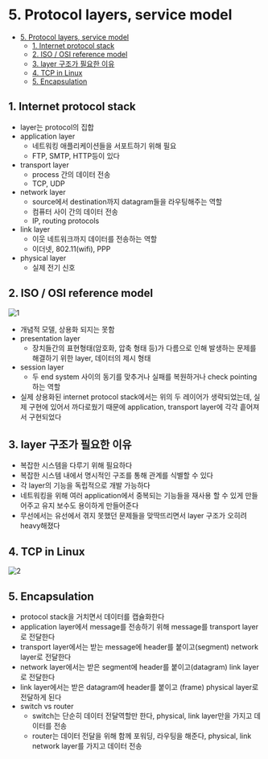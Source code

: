 # 5. Protocol layers, service model

<!--ts-->

- [5. Protocol layers, service model](#5-protocol-layers-service-model)
  - [1. Internet protocol stack](#1-internet-protocol-stack)
  - [2. ISO / OSI reference model](#2-iso--osi-reference-model)
  - [3. layer 구조가 필요한 이유](#3-layer-구조가-필요한-이유)
  - [4. TCP in Linux](#4-tcp-in-linux)
  - [5. Encapsulation](#5-encapsulation)

<!-- Created by https://github.com/ekalinin/github-markdown-toc -->
<!-- Added by: sungminyou, at: 2022년 7월  2일 토요일 01시 46분 13초 KST -->

<!--te-->

## 1. Internet protocol stack

- layer는 protocol의 집합
- application layer
  - 네트워킹 애플리케이션들을 서포트하기 위해 필요
  - FTP, SMTP, HTTP등이 있다
- transport layer
  - process 간의 데이터 전송
  - TCP, UDP
- network layer
  - source에서 destination까지 datagram들을 라우팅해주는 역할
  - 컴퓨터 사이 간의 데이터 전송
  - IP, routing protocols
- link layer
  - 이웃 네트워크까지 데이터를 전송하는 역할
  - 이더넷, 802.11(wifi), PPP
- physical layer
  - 실제 전기 신호

## 2. ISO / OSI reference model

![1](https://user-images.githubusercontent.com/48282185/176937508-d5a12e3f-2172-4ab2-a99c-6ed541b6f2a1.png)

- 개념적 모델, 상용화 되지는 못함
- presentation layer
  - 장치들간의 표현형태(암호화, 압축 형태 등)가 다름으로 인해 발생하는 문제를 해결하기 위한 layer, 데이터의 제시 형태
- session layer
  - 두 end system 사이의 동기를 맞추거나 실패를 복원하거나 check pointing 하는 역할
- 실제 상용화된 internet protocol stack에서는 위의 두 레이어가 생략되었는데, 실제 구현에 있어서 까다로웠기 때문에 application, transport layer에 각각 흩어져서 구현되었다

## 3. layer 구조가 필요한 이유

- 복잡한 시스템을 다루기 위해 필요하다
- 복잡한 시스템 내에서 명시적인 구조를 통해 관계를 식별할 수 있다
- 각 layer의 기능을 독립적으로 개발 가능하다
- 네트워킹을 위해 여러 application에서 중복되는 기능들을 재사용 할 수 있게 만들어주고 유지 보수도 용이하게 만들어준다
- 무선에서는 유선에서 겪지 못했던 문제들을 맞딱뜨리면서 layer 구조가 오히려 heavy해졌다

## 4. TCP in Linux

![2](https://user-images.githubusercontent.com/48282185/176937485-4327dc3b-4b75-4348-9c4a-8b706769c637.png)

## 5. Encapsulation

- protocol stack을 거치면서 데이터를 캡슐화한다
- application layer에서 message를 전송하기 위해 message를 transport layer로 전달한다
- transport layer에서는 받는 message에 header를 붙이고(segment) network layer로 전달한다
- network layer에서는 받은 segment에 header를 붙이고(datagram) link layer로 전달한다
- link layer에서는 받은 datagram에 header를 붙이고 (frame) physical layer로 전달하게 된다
- switch vs router
  - switch는 단순히 데이터 전달역할만 한다, physical, link layer만을 가지고 데이터를 전송
  - router는 데이터 전달을 위해 함께 포워딩, 라우팅을 해준다, physical, link network layer를 가지고 데이터 전송
